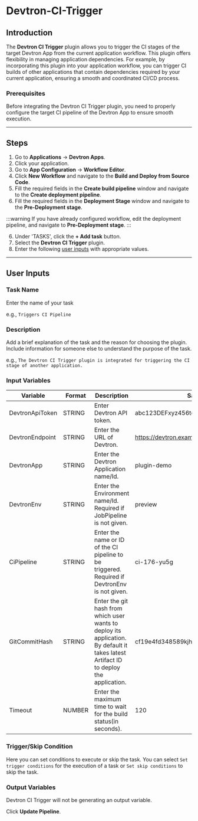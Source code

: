 # Devtron-CI-Trigger

## Introduction
The **Devtron CI Trigger** plugin allows you to trigger the CI stages of the target Devtron App from the current application workflow. This plugin offers flexibility in managing application dependencies. For example, by incorporating this plugin into your application workflow, you can trigger CI builds of other applications that contain dependencies required by your current application, ensuring a smooth and coordinated CI/CD process.

### Prerequisites
Before integrating the Devtron CI Trigger plugin, you need to properly configure the target CI pipeline of the Devtron App to ensure smooth execution.

---

## Steps
1. Go to **Applications** → **Devtron Apps**.
2. Click your application.
3. Go to **App Configuration** → **Workflow Editor**.
4. Click **New Workflow** and navigate to the **Build and Deploy from Source Code**.
5. Fill the required fields in the **Create build pipeline** window and navigate to the **Create deployment pipeline**.
6. Fill the required fields in the **Deployment Stage** window and navigate to the **Pre-Deployment stage**.

:::warning
If you have already configured workflow, edit the deployment pipeline, and navigate to **Pre-Deployment stage**.
:::

6. Under 'TASKS', click the **+ Add task** button.
7. Select the **Devtron CI Trigger** plugin.
8. Enter the following [user inputs](#user-inputs) with appropriate values.
---

## User Inputs

### Task Name
Enter the name of your task

e.g., `Triggers CI Pipeline`

### Description
Add a brief explanation of the task and the reason for choosing the plugin. Include information for someone else to understand the purpose of the task.

e.g., `The Devtron CI Trigger plugin is integrated for triggering the CI stage of another application.`

### Input Variables

| Variable                 | Format       | Description | Sample Value |
| ------------------------ | ------------ | ----------- | ------------ |
|   DevtronApiToken        | STRING       | Enter Devtron API token. |  abc123DEFxyz456token789            |
|   DevtronEndpoint        | STRING       | Enter the URL of Devtron.     | https://devtron.example.com            |
|   DevtronApp             | STRING       | Enter the Devtron Application name/Id. | plugin-demo |
|   DevtronEnv             | STRING       | Enter the Environment name/Id. Required if JobPipeline is not given. |  preview         |
|   CiPipeline             | STRING       | Enter the name or ID of the CI pipeline to be triggered. Required if DevtronEnv is not given.   | ci-176-yu5g  |
|   GitCommitHash          | STRING       | Enter the git hash from which user wants to deploy its application. By default it takes latest Artifact ID to deploy the application. |    cf19e4fd348589kjhsdjn092nfse01d2234235sdsg        |
|   Timeout   | NUMBER       | Enter the maximum time to wait for the build status(in seconds).|   120   |

### Trigger/Skip Condition
Here you can set conditions to execute or skip the task. You can select `Set trigger conditions` for the execution of a task or `Set skip conditions` to skip the task.

### Output Variables
Devtron CI Trigger will not be generating an output variable.

Click **Update Pipeline**.



